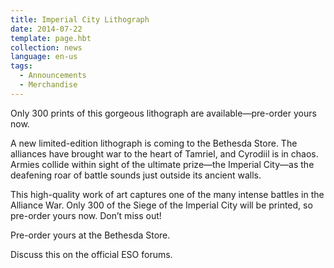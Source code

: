 ```yaml
---
title: Imperial City Lithograph
date: 2014-07-22
template: page.hbt
collection: news
language: en-us
tags:
  - Announcements
  - Merchandise
---
```


Only 300 prints of this gorgeous lithograph are available—pre-order yours now.

A new limited-edition lithograph is coming to the Bethesda Store. The alliances have brought war to the heart of Tamriel, and Cyrodiil is in chaos. Armies collide within sight of the ultimate prize—the Imperial City—as the deafening roar of battle sounds just outside its ancient walls.

This high-quality work of art captures one of the many intense battles in the Alliance War. Only 300 of the Siege of the Imperial City will be printed, so pre-order yours now. Don’t miss out!

Pre-order yours at the Bethesda Store.

Discuss this on the official ESO forums.